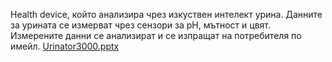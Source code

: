 Health device, който анализира чрез изкуствен интелект урина. Данните за урината се измерват чрез сензори за pH, мътност и цвят. Измерените данни се анализират и се изпращат на потребителя по имейл.
[Urinator3000.pptx](https://github.com/user-attachments/files/19397959/Urinator3000.pptx)
